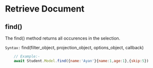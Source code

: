 # Retrieve Document

## find()

The find() method returns all occurences in the selection.

`Syntax:` find(filter_object, projection_object, options_object, callback)

```js
    // Example:-
    await Student.Model.find({name:'Ayan'}{name:1,age:1},{skip:5})
```
